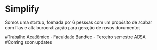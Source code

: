 # Simplify

Somos uma startup, formada por 6 pessoas
com um propósito de acabar com filas e alta
burocratização para geração de novos
documentos


#Trabalho Acadêmico - Faculdade Bandtec - Terceiro semestre ADSA
#Coming soon updates
